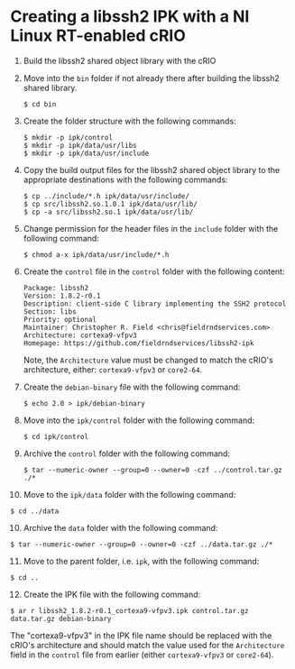 # Creating a libssh2 IPK with a NI Linux RT-enabled cRIO 

1. Build the libssh2 shared object library with the cRIO
2. Move into the `bin` folder if not already there after building the libssh2 shared library.

   ```
   $ cd bin
   ```

3. Create the folder structure with the following commands:

   ```
   $ mkdir -p ipk/control
   $ mkdir -p ipk/data/usr/libs
   $ mkdir -p ipk/data/usr/include
   ```
   
4. Copy the build output files for the libssh2 shared object library to the appropriate destinations with the following commands:

   ```
   $ cp ../include/*.h ipk/data/usr/include/
   $ cp src/libssh2.so.1.0.1 ipk/data/usr/lib/
   $ cp -a src/libssh2.so.1 ipk/data/usr/lib/
   ```
   
5. Change permission for the header files in the `include` folder with the following command:

   ```
   $ chmod a-x ipk/data/usr/include/*.h
   ```
   
6. Create the `control` file in the `control` folder with the following content:

   ```
   Package: libssh2
   Version: 1.8.2-r0.1
   Description: client-side C library implementing the SSH2 protocol
   Section: libs
   Priority: optional
   Maintainer: Christopher R. Field <chris@fieldrndservices.com>
   Architecture: cortexa9-vfpv3
   Homepage: https://github.com/fieldrndservices/libssh2-ipk
   ```
   
   Note, the `Architecture` value must be changed to match the cRIO's architecture, either: `cortexa9-vfpv3` or `core2-64`.
   
7. Create the `debian-binary` file with the following command:

   ```
   $ echo 2.0 > ipk/debian-binary
   
   ```

8. Move into the `ipk/control` folder with the following command:

   ```
   $ cd ipk/control
   ```
   
9. Archive the `control` folder with the following command:

   ```
   $ tar --numeric-owner --group=0 --owner=0 -czf ../control.tar.gz ./*
   ```
  
10. Move to the `ipk/data` folder with the following command:

   ```
   $ cd ../data
   ```
   
10. Archive the `data` folder with the following command:

   ```
   $ tar --numeric-owner --group=0 --owner=0 -czf ../data.tar.gz ./* 
   ```
   
11. Move to the parent folder, i.e. `ipk`, with the following command:

   ```
   $ cd ..
   ```
   
12. Create the IPK file with the following command:

   ```
   $ ar r libssh2_1.8.2-r0.1_cortexa9-vfpv3.ipk control.tar.gz data.tar.gz debian-binary
   ```
   
   The "cortexa9-vfpv3" in the IPK file name should be replaced with the cRIO's architecture and should match the value used for the `Architecture` field in the `control` file from earlier (either `cortexa9-vfpv3` or `core2-64`). 

